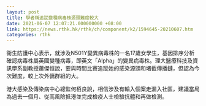 ```yaml
---
layout: post
title: 學者稱追踨變種病毒株源頭難度較大
date: 2021-06-07 12:07:21.000000000 +08:00
link: https://news.rthk.hk/rthk/ch/component/k2/1594645-20210607.htm
categories: rthk
---
```


衞生防護中心表示，就涉及N501Y變異病毒株的一名17歲女學生，基因排序分析確認病毒株屬英國變種病毒，即英文「Alpha」的變異病毒株。理大醫療科技及資訊學系副教授蕭傑恒說，要與時間比賽追蹤她的感染源頭和堵截傳播鏈，但認為今次難度，較上次外傭群組的大。

港大感染及傳染病中心總監何栢良說，相信涉及有輸入個案走漏入社區，建議當局為過去一個月、從高風險抵港並完成檢疫人士檢驗抗體和再做檢測。
